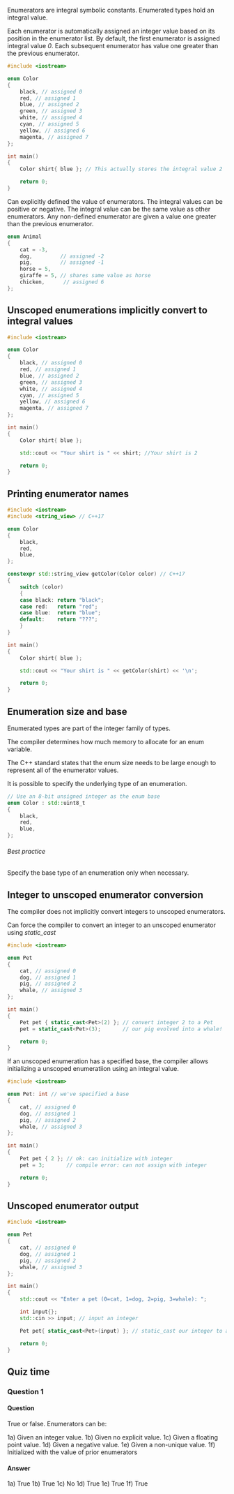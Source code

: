 Enumerators are integral symbolic constants. Enumerated types hold an integral value.

Each enumerator is automatically assigned an integer value based on its position in the enumerator list. By default, the first enumerator is assigned integral value *0*. Each subsequent enumerator has value one greater than the previous enumerator.

```cpp
#include <iostream>

enum Color
{
    black, // assigned 0
    red, // assigned 1
    blue, // assigned 2
    green, // assigned 3
    white, // assigned 4
    cyan, // assigned 5
    yellow, // assigned 6
    magenta, // assigned 7
};

int main()
{
    Color shirt{ blue }; // This actually stores the integral value 2

    return 0;
}
```

Can explicitly defined the value of enumerators. The integral values can be positive or negative. The integral value can be the same value as other enumerators. Any non-defined enumerator are given a value one greater than the previous enumerator.
```cpp
enum Animal
{
    cat = -3,
    dog,         // assigned -2
    pig,         // assigned -1
    horse = 5,
    giraffe = 5, // shares same value as horse
    chicken,      // assigned 6
};
```

## Unscoped enumerations implicitly convert to integral values
```cpp
#include <iostream>

enum Color
{
    black, // assigned 0
    red, // assigned 1
    blue, // assigned 2
    green, // assigned 3
    white, // assigned 4
    cyan, // assigned 5
    yellow, // assigned 6
    magenta, // assigned 7
};

int main()
{
    Color shirt{ blue };

    std::cout << "Your shirt is " << shirt; //Your shirt is 2

    return 0;
}
```

## Printing enumerator names
```cpp
#include <iostream>
#include <string_view> // C++17

enum Color
{
    black,
    red,
    blue,
};

constexpr std::string_view getColor(Color color) // C++17
{
    switch (color)
    {
    case black: return "black";
    case red:   return "red";
    case blue:  return "blue";
    default:    return "???";
    }
}

int main()
{
    Color shirt{ blue };

    std::cout << "Your shirt is " << getColor(shirt) << '\n';

    return 0;
}
```
## Enumeration size and base
Enumerated types are part of the integer family of types.

The compiler determines how much memory to allocate for an enum variable.

The C++ standard states that the enum size needs to be large enough to represent all of the enumerator values. 

It is possible to specify the underlying type of an enumeration. 
```cpp
// Use an 8-bit unsigned integer as the enum base
enum Color : std::uint8_t
{
    black,
    red,
    blue,
};
```

###### Best practice
Specify the base type of an enumeration only when necessary.

## Integer to unscoped enumerator conversion
The compiler does not implicitly convert integers to unscoped enumerators.

Can force the compiler to convert an integer to an unscoped enumerator using *static_cast*
```cpp
#include <iostream>

enum Pet
{
    cat, // assigned 0
    dog, // assigned 1
    pig, // assigned 2
    whale, // assigned 3
};

int main()
{
    Pet pet { static_cast<Pet>(2) }; // convert integer 2 to a Pet
    pet = static_cast<Pet>(3);       // our pig evolved into a whale!

    return 0;
}
```
If an unscoped enumeration has a specified base, the compiler allows initializing a unscoped enumeratiion using an integral value. 
```CPP
#include <iostream>

enum Pet: int // we've specified a base
{
    cat, // assigned 0
    dog, // assigned 1
    pig, // assigned 2
    whale, // assigned 3
};

int main()
{
    Pet pet { 2 }; // ok: can initialize with integer
    pet = 3;       // compile error: can not assign with integer

    return 0;
}
```
## Unscoped enumerator output
```cpp
#include <iostream>

enum Pet
{
    cat, // assigned 0
    dog, // assigned 1
    pig, // assigned 2
    whale, // assigned 3
};

int main()
{
    std::cout << "Enter a pet (0=cat, 1=dog, 2=pig, 3=whale): ";

    int input{};
    std::cin >> input; // input an integer

    Pet pet{ static_cast<Pet>(input) }; // static_cast our integer to a Pet

    return 0;
}
```

## Quiz time
### Question 1
#### Question
True or false. Enumerators can be:

1a) Given an integer value.
1b) Given no explicit value.
1c) Given a floating point value.
1d) Given a negative value.
1e) Given a non-unique value.
1f) Initialized with the value of prior enumerators
#### Answer
1a) True
1b) True
1c) No
1d) True
1e) True
1f) True